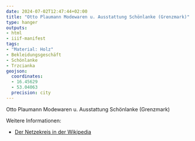 ```yaml
---
date: 2024-07-02T12:47:44+02:00
title: "Otto Plaumann Modewaren u. Ausstattung Schönlanke (Grenzmark)"
type: hanger
outputs:
- html
- iiif-manifest
tags:
- "Material: Holz"
- Bekleidungsgeschäft
- Schönlanke
- Trzcianka
geojson:
  coordinates:
  - 16.45629
  - 53.04063
  precision: city
---
```

Otto Plaumann Modewaren u. Ausstattung Schönlanke (Grenzmark)

<div class="notes">
Weitere Informationen:
<ul>
<li><a href="https://de.wikipedia.org/wiki/Netzekreis">Der Netzekreis in der Wikipedia</a></li>
</ul>
</div>
